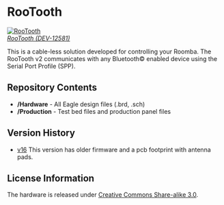 RooTooth
========

[![RooTooth](https://dlnmh9ip6v2uc.cloudfront.net//images/products/1/0/9/8/0/10980-01.jpg)  
*RooTooth (DEV-12581)*](https://www.sparkfun.com/products/12581)

This is a cable-less solution developed for controlling your Roomba. The RooTooth v2 communicates with any Bluetooth&copy; enabled device using the Serial Port Profile (SPP). 

Repository Contents
-------------------
* **/Hardware** - All Eagle design files (.brd, .sch)
* **/Production** - Test bed files and production panel files

Version History
---------------
* [v16](https://www.sparkfun.com/products/10980) This version has older firmware and a pcb footprint with antenna pads.


License Information
-------------------
The hardware is released under [Creative Commons Share-alike 3.0](http://creativecommons.org/licenses/by-sa/3.0/).  